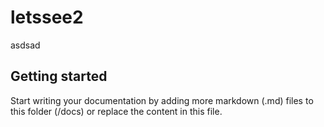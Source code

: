 # letssee2

asdsad

## Getting started

Start writing your documentation by adding more markdown (.md) files to this
folder (/docs) or replace the content in this file.
